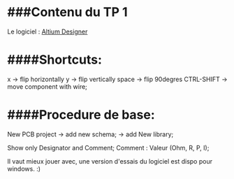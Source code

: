 ###Contenu du TP 1
===

Le logiciel : [Altium Designer](http://www.altium.com/)

####Shortcuts:
====
x -> flip horizontally
y -> flip vertically
space -> flip 90degres
CTRL-SHIFT -> move component with wire;

####Procedure de base:
====

New PCB project
	-> add new schema; 
	-> add New library;

Show only Designator and Comment;
Comment : Valeur (Ohm, R, P, I);

Il vaut mieux jouer avec, une version d'essais du logiciel est dispo pour windows. :)
